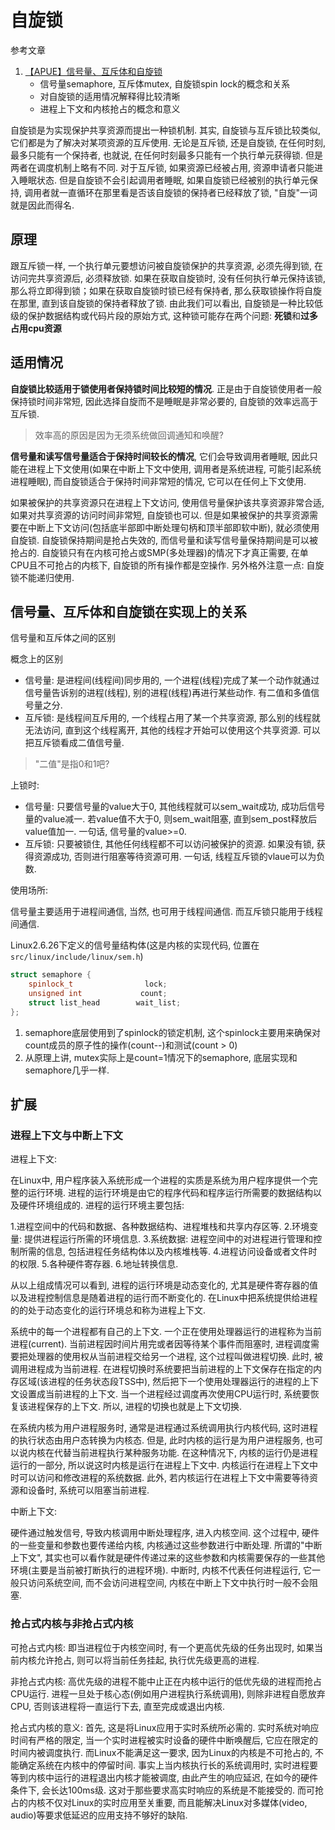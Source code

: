 # 自旋锁

参考文章

1. [【APUE】信号量、互斥体和自旋锁](https://www.cnblogs.com/ljygoodgoodstudydaydayup/p/3885357.html)
    - 信号量semaphore, 互斥体mutex, 自旋锁spin lock的概念和关系
    - 对自旋锁的适用情况解释得比较清晰
    - 进程上下文和内核抢占的概念和意义

自旋锁是为实现保护共享资源而提出一种锁机制. 其实, 自旋锁与互斥锁比较类似, 它们都是为了解决对某项资源的互斥使用. 无论是互斥锁, 还是自旋锁, 在任何时刻, 最多只能有一个保持者, 也就说, 在任何时刻最多只能有一个执行单元获得锁. 但是两者在调度机制上略有不同. 对于互斥锁, 如果资源已经被占用, 资源申请者只能进入睡眠状态. 但是自旋锁不会引起调用者睡眠, 如果自旋锁已经被别的执行单元保持, 调用者就一直循环在那里看是否该自旋锁的保持者已经释放了锁, "自旋"一词就是因此而得名. 

## 原理

跟互斥锁一样, 一个执行单元要想访问被自旋锁保护的共享资源, 必须先得到锁, 在访问完共享资源后, 必须释放锁. 如果在获取自旋锁时, 没有任何执行单元保持该锁, 那么将立即得到锁；如果在获取自旋锁时锁已经有保持者, 那么获取锁操作将自旋在那里, 直到该自旋锁的保持者释放了锁. 由此我们可以看出, 自旋锁是一种比较低级的保护数据结构或代码片段的原始方式, 这种锁可能存在两个问题: **死锁**和**过多占用cpu资源**

## 适用情况

**自旋锁比较适用于锁使用者保持锁时间比较短的情况**. 正是由于自旋锁使用者一般保持锁时间非常短, 因此选择自旋而不是睡眠是非常必要的, 自旋锁的效率远高于互斥锁. 

> 效率高的原因是因为无须系统做回调通知和唤醒?

**信号量和读写信号量适合于保持时间较长的情况**, 它们会导致调用者睡眠, 因此只能在进程上下文使用(如果在中断上下文中使用, 调用者是系统进程, 可能引起系统进程睡眠), 而自旋锁适合于保持时间非常短的情况, 它可以在任何上下文使用. 

如果被保护的共享资源只在进程上下文访问, 使用信号量保护该共享资源非常合适, 如果对共享资源的访问时间非常短, 自旋锁也可以. 但是如果被保护的共享资源需要在中断上下文访问(包括底半部即中断处理句柄和顶半部即软中断), 就必须使用自旋锁. 自旋锁保持期间是抢占失效的, 而信号量和读写信号量保持期间是可以被抢占的. 自旋锁只有在内核可抢占或SMP(多处理器)的情况下才真正需要, 在单CPU且不可抢占的内核下, 自旋锁的所有操作都是空操作. 另外格外注意一点: 自旋锁不能递归使用. 

## 信号量、互斥体和自旋锁在实现上的关系

信号量和互斥体之间的区别

概念上的区别

- 信号量: 是进程间(线程间)同步用的, 一个进程(线程)完成了某一个动作就通过信号量告诉别的进程(线程), 别的进程(线程)再进行某些动作. 
有二值和多值信号量之分. 
- 互斥锁: 是线程间互斥用的, 一个线程占用了某一个共享资源, 那么别的线程就无法访问, 直到这个线程离开, 其他的线程才开始可以使用这个共享资源. 可以把互斥锁看成二值信号量. 

> "二值"是指0和1吧?

上锁时: 

- 信号量: 只要信号量的value大于0, 其他线程就可以sem_wait成功, 成功后信号量的value减一. 若value值不大于0, 则sem_wait阻塞, 直到sem_post释放后value值加一. 一句话, 信号量的value>=0. 
- 互斥锁: 只要被锁住, 其他任何线程都不可以访问被保护的资源. 如果没有锁, 获得资源成功, 否则进行阻塞等待资源可用. 一句话, 线程互斥锁的vlaue可以为负数. 

使用场所: 

信号量主要适用于进程间通信, 当然, 也可用于线程间通信. 而互斥锁只能用于线程间通信. 

Linux2.6.26下定义的信号量结构体(这是内核的实现代码, 位置在`src/linux/include/linux/sem.h`)

```c++
struct semaphore {
    spinlock_t                lock;
    unsigned int             count;
    struct list_head        wait_list;
};
```

1. semaphore底层使用到了spinlock的锁定机制, 这个spinlock主要用来确保对count成员的原子性的操作(count--)和测试(count > 0)
2. 从原理上讲, mutex实际上是count=1情况下的semaphore, 底层实现和semaphore几乎一样. 

## 扩展

### 进程上下文与中断上下文

进程上下文: 

在Linux中, 用户程序装入系统形成一个进程的实质是系统为用户程序提供一个完整的运行环境. 进程的运行环境是由它的程序代码和程序运行所需要的数据结构以及硬件环境组成的. 进程的运行环境主要包括: 

1.进程空间中的代码和数据、各种数据结构、进程堆栈和共享内存区等. 
2.环境变量: 提供进程运行所需的环境信息. 
3.系统数据: 进程空间中的对进程进行管理和控制所需的信息, 包括进程任务结构体以及内核堆栈等. 
4.进程访问设备或者文件时的权限. 
5.各种硬件寄存器. 
6.地址转换信息. 

从以上组成情况可以看到, 进程的运行环境是动态变化的, 尤其是硬件寄存器的值以及进程控制信息是随着进程的运行而不断变化的. 在Linux中把系统提供给进程的的处于动态变化的运行环境总和称为进程上下文. 

系统中的每一个进程都有自己的上下文. 一个正在使用处理器运行的进程称为当前进程(current). 当前进程因时间片用完或者因等待某个事件而阻塞时, 进程调度需要把处理器的使用权从当前进程交给另一个进程, 这个过程叫做进程切换. 此时, 被调用进程成为当前进程. 在进程切换时系统要把当前进程的上下文保存在指定的内存区域(该进程的任务状态段TSS中), 然后把下一个使用处理器运行的进程的上下文设置成当前进程的上下文. 当一个进程经过调度再次使用CPU运行时, 系统要恢复该进程保存的上下文. 所以, 进程的切换也就是上下文切换. 

在系统内核为用户进程服务时, 通常是进程通过系统调用执行内核代码, 这时进程的执行状态由用户态转换为内核态. 但是, 此时内核的运行是为用户进程服务, 也可以说内核在代替当前进程执行某种服务功能. 在这种情况下, 内核的运行仍是进程运行的一部分, 所以说这时内核是运行在进程上下文中. 内核运行在进程上下文中时可以访问和修改进程的系统数据. 此外, 若内核运行在进程上下文中需要等待资源和设备时, 系统可以阻塞当前进程.

中断上下文: 

硬件通过触发信号, 导致内核调用中断处理程序, 进入内核空间. 这个过程中, 硬件的一些变量和参数也要传递给内核, 内核通过这些参数进行中断处理. 所谓的"中断上下文", 其实也可以看作就是硬件传递过来的这些参数和内核需要保存的一些其他环境(主要是当前被打断执行的进程环境). 中断时, 内核不代表任何进程运行, 它一般只访问系统空间, 而不会访问进程空间, 内核在中断上下文中执行时一般不会阻塞.

### 抢占式内核与非抢占式内核

可抢占式内核: 即当进程位于内核空间时, 有一个更高优先级的任务出现时, 如果当前内核允许抢占, 则可以将当前任务挂起, 执行优先级更高的进程. 

非抢占式内核: 高优先级的进程不能中止正在内核中运行的低优先级的进程而抢占CPU运行. 进程一旦处于核心态(例如用户进程执行系统调用), 则除非进程自愿放弃CPU, 否则该进程将一直运行下去, 直至完成或退出内核.

抢占式内核的意义: 首先, 这是将Linux应用于实时系统所必需的. 实时系统对响应时间有严格的限定, 当一个实时进程被实时设备的硬件中断唤醒后, 它应在限定的时间内被调度执行. 而Linux不能满足这一要求, 因为Linux的内核是不可抢占的, 不能确定系统在内核中的停留时间. 事实上当内核执行长的系统调用时, 实时进程要等到内核中运行的进程退出内核才能被调度, 由此产生的响应延迟, 在如今的硬件条件下, 会长达100ms级. 这对于那些要求高实时响应的系统是不能接受的. 而可抢占的内核不仅对Linux的实时应用至关重要, 而且能解决Linux对多媒体(video, audio)等要求低延迟的应用支持不够好的缺陷. 
